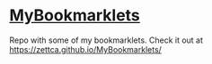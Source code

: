 # [MyBookmarklets](https://zettca.github.io/MyBookmarklets/)
Repo with some of my bookmarklets. Check it out at https://zettca.github.io/MyBookmarklets/
